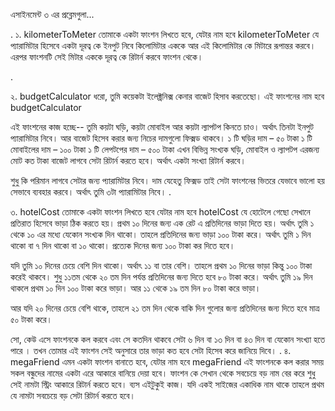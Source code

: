 এসাইনমেন্ট ৩ এর প্রব্লেমগুলা...

.
১. kilometerToMeter
তোমাকে একটা ফাংশন লিখতে হবে, যেটার নাম হবে kilometerToMeter
যে প্যারামিটার হিসেবে একটা দূরত্ব কে ইনপুট নিবে কিলোমিটার এককে আর এই কিলোমিটার কে মিটারে রূপান্তর করবে। এরপর ফাংশনটি সেই মিটার এককে দূরত্ব কে রিটার্ন করবে ফাংশন থেকে।

.

২. budgetCalculator
ধরো, তুমি কয়েকটা ইলেক্ট্রনিক্স কেনার বাজেট হিসাব করতেছো। এই ফাংশনের নাম হবে budgetCalculator

এই ফাংশনের কাজ হচ্ছে-- তুমি কয়টা  ঘড়ি, কয়টা মোবাইল আর কয়টা ল্যাপটপ কিনতে চাও। অর্থাৎ তিনটা ইনপুট প্যারামিটার নিবে। আর বাজেট হিসেব করার জন্য নিচের দামগুলো ফিক্সড থাকবে। 
১ টি ঘড়ির দাম – ৫০ টাকা
১ টি মোবাইলের দাম – ১০০ টাকা 
১ টি লেপটপের দাম – ৫০০ টাকা 
এখন বিভিন্ন সংখ্যক ঘড়ি, মোবাইল ও ল্যাপটপ এরজন্য মোট কত টাকা বাজেট লাগবে সেটা রিটার্ন করতে হবে। অর্থাৎ একটা সংখ্যা রিটার্ন করবে। 

শুধু কি পরিমান লাগবে সেটার জন্য প্যারামিটার নিবে। দাম যেহেতু ফিক্সড তাই সেটা ফাংশনের ভিতরে যেভাবে ভালো হয় সেভাবে ব্যবহার করবে। অর্থাৎ তুমি ৩টা প্যারামিটার নিবে।
.

৩. hotelCost
তোমাকে একটা ফাংশন লিখতে হবে যেটার নাম হবে hotelCost
যে হোটেলে গেছো সেখানে প্রতিরাত হিসেবে ভাড়া ঠিক করতে হয়। 
প্রথম ১০ দিনের জন্য এক রেট এ প্রতিদিনের ভাড়া দিতে হয়। অর্থাৎ তুমি ১ থেকে ১০ এর মধ্যে যেকোন সংখ্যক দিন থাকো। তাহলে প্রতিদিনের জন্য ভাড়া ১০০ টাকা করে। অর্থাৎ তুমি ১ দিন থাকো বা ৭ দিন থাকো বা ১০ থাকো। প্রত্যেক দিনের জন্য ১০০ টাকা কর দিতে হবে। 

যদি তুমি ১০ দিনের চেয়ে বেশি দিন থাকো। অর্থাৎ ১১ বা তার বেশি। তাহলে প্রথম ১০ দিনের ভাড়া কিন্তু ১০০ টাকা করেই থাকবে। শুধু ১১তম থেকে ২০ তম দিন পর্যন্ত প্রতিদিনের জন্য দিতে হবে ৮০ টাকা করে। অর্থাৎ তুমি ১৯ দিন থাকলে প্রথম ১০ দিন ১০০ টাকা করে ভাড়া। আর ১১ থেকে ১৯ তম দিন ৮০ টাকা করে ভাড়া। 

আর যদি ২০ দিনের চেয়ে বেশি থাকে, তাহলে ২১ তম দিন থেকে বাকি দিন গুলোর জন্য প্রতিদিনের জন্য দিতে হবে মাত্র ৫০ টাকা করে। 

সো, কেউ এসে ফাংশনকে কল করবে এবং সে কতদিন থাকবে সেটা ৬ দিন বা ১৩ দিন বা ৪৩ দিন বা যেকোন সংখ্যা হতে পারে । তখন তোমার এই ফাংশন সেই অনুসারে তার ভাড়া কত হবে সেটা হিসেব করে জানিয়ে দিবে। 
.
৪. megaFriend
এমন একটা ফাংশন বানাতে হবে, যেটার নাম হবে megaFriend 
এই ফাংশনকে কল করার সময় সকল বন্ধুদের নামের একটা এরে আকারে বানিয়ে দেয়া হবে। 
ফাংশন কে সেখান থেকে সবচেয়ে বড় নাম বের করে শুধু সেই নামটা স্ট্রিং আকারে রিটার্ন করতে হবে। ব্যস এইটুকুই কাজ।
যদি একই সাইজের একাধিক নাম থাকে তাহলে প্রথম যে নামটা সবচেয়ে বড় সেটা রিটার্ন করতে হবে। 